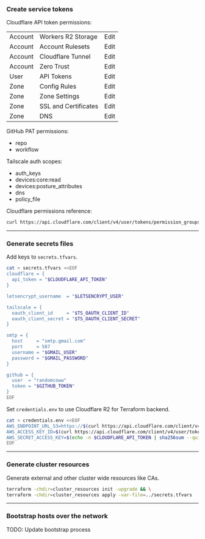 
### Create service tokens

Cloudflare API token permissions:

| | | |
--- | --- | ---
Account | Workers R2 Storage | Edit
Account | Account Rulesets | Edit
Account | Cloudflare Tunnel | Edit
Account | Zero Trust | Edit
User | API Tokens | Edit
Zone | Config Rules | Edit
Zone | Zone Settings | Edit
Zone | SSL and Certificates | Edit
Zone | DNS | Edit

GitHub PAT permissions:

* repo
* workflow

Tailscale auth scopes:

* auth_keys
* devices:core:read
* devices:posture_attributes
* dns
* policy_file

Cloudflare permissions reference:

```bash
curl https://api.cloudflare.com/client/v4/user/tokens/permission_groups --header "Authorization: Bearer $CLOUDFLARE_API_TOKEN" | jq
```

---

### Generate secrets files

Add keys to `secrets.tfvars`.

```bash
cat > secrets.tfvars <<EOF
cloudflare = {
  api_token = "$CLOUDFLARE_API_TOKEN"
}

letsencrypt_username  = "$LETSENCRYPT_USER"

tailscale = {
  oauth_client_id     = "$TS_OAUTH_CLIENT_ID"
  oauth_client_secret = "$TS_OAUTH_CLIENT_SECRET"
}

smtp = {
  host     = "smtp.gmail.com"
  port     = 587
  username = "$GMAIL_USER"
  password = "$GMAIL_PASSWORD"
}

github = {
  user  = "randomcoww"
  token = "$GITHUB_TOKEN"
}
EOF
```

Set `credentials.env` to use Cloudflare R2 for Terraform backend.

```bash
cat > credentials.env <<EOF
AWS_ENDPOINT_URL_S3=https://$(curl https://api.cloudflare.com/client/v4/accounts --header "Authorization: Bearer $CLOUDFLARE_API_TOKEN" | jq -r '.result.[0].id').r2.cloudflarestorage.com
AWS_ACCESS_KEY_ID=$(curl https://api.cloudflare.com/client/v4/user/tokens/verify --header "Authorization: Bearer $CLOUDFLARE_API_TOKEN" | jq -r '.result.id')
AWS_SECRET_ACCESS_KEY=$(echo -n $CLOUDFLARE_API_TOKEN | sha256sum --quiet)
EOF
```

---

### Generate cluster resources

Generate external and other cluster wide resources like CAs.

```bash
terraform -chdir=cluster_resources init -upgrade && \
terraform -chdir=cluster_resources apply -var-file=../secrets.tfvars
```

---

### Bootstrap hosts over the network

TODO: Update bootstrap process